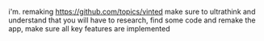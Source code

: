 i'm. remaking https://github.com/topics/vinted
make sure to ultrathink and understand that you will have to research, find some code and remake the app, make sure all key features are implemented
